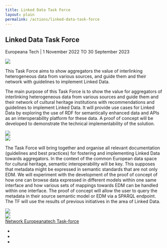 ```yaml
---
title: Linked Data Task Force
layout: plain
permalink: /actions/linked-data-task-force
---
```

<div id="page" class="page">
	<section id="single-post" class="wide-80 inner-page-hero blog-page-section division">
		<div class="container">
		 	<div class="row">
		 		<div class="col-lg-10 offset-lg-1">
		 			<div class="post-content">
		 				<div class="single-post-title text-center">
			 				<h2 class="h2-sm">
                                Linked Data Task Force
                            </h2>
							<p class="post-tag">
								<i class="fa fa-user"></i> Europeana Tech <span>|</span> 1 November 2022 TO 30 September 2023
							</p>	
						</div>
			 			<div class="blog-post-img mt-50 mb-50">
							<img class="img-fluid" src="{{ site.baseurl }}/assets/img/actions/task-force.jpeg" />	
						</div>
						<div class="single-post-txt">
							<p class="p-lg">
								This Task Force aims to show aggregators the value of interlinking heterogeneous data
                                from various sources, and guide them and their network with guidelines to implement Linked Data.
							</p>
							<!--<h5 class="h5-lg">Goals</h5>
							<p class="p-lg">
								placeholder
							</p>
							<div class="post-inner-img">
								<img class="img-fluid" src="placeholder" />
							</div>-->
						</div>
                        <section id="about-3" class="pb-100 about-section division mt-100">
                            <div class="container">
                                <div class="row d-flex align-items-center">
                                    <div class="col-md-7 col-lg-6">
                                        <div class="txt-block left-column wow fadeInRight" style="visibility: visible; animation-name: fadeInRight;">
                                            <p class="p-lg">
                                                The main purpose of this Task Force is to show the value for aggregators of interlinking
                                                heterogeneous data from various sources and guide them and their network of cultural heritage
                                                institutions with recommendations and guidelines to implement Linked Data. It will provide
                                                use cases for Linked Data by exploring the use of RDF for semantically enhanced data and
                                                APIs as an interoperability platform for these data. A proof of concept will be developed
                                                to demonstrate the technical implementability of the solution.
                                            </p>
                                        </div>	
                                    </div>
                                    <div class="col-md-5 col-lg-6">
                                        <div class="img-block right-column wow fadeInLeft" style="visibility: visible; animation-name: fadeInLeft;">
                                            <img class="img-fluid" src="{{ site.baseurl }}/assets/img/actions/graph.jpg" />
                                        </div>
                                    </div>
                                </div>
                            </div>
                        </section>
                        <section id="about-10" class="about-section division">
                            <div class="container white-smoke--shape">
                                <div class="row d-flex align-items-center">
                                    <div class="col-md-5 col-lg-6">
                                        <div class="about-10-img wow fadeInRight" style="visibility: visible; animation-name: fadeInRight;">
                                            <img class="img-fluid" src="{{ site.baseurl }}/assets/img/actions/system.jpg">
                                        </div>
                                    </div>
                                    <div class="col-md-7 col-lg-6">
                                        <div class="about-10-txt wow fadeInLeft" style="visibility: visible; animation-name: fadeInLeft;">
                                            <p class="p-lg">
                                                The Task Force will bring together and organise all relevant documentation
                                                (guidelines and best practices) for fostering and implementing Linked Data
                                                towards aggregators. In the context of the common European data space for
                                                cultural heritage, semantic interoperability will be key. This supposes
                                                that metadata might be expressed in semantic standards that are not only
                                                EDM. We will experiment with the development of the proof of concept of
                                                how one can browse data expressed in different models within one same
                                                interface and how various sets of mappings towards EDM can be handled
                                                within one interface. The proof of concept will allow the user to query
                                                the metadata in their source semantic model or EDM via a SPARQL endpoint.
                                                The TF will use the results of previous initiatives in the area of Linked Data.
                                            </p>
                                        </div>
                                    </div>
                                </div>
                            </div>
                        </section>
                        <div class="single-post-txt mt-100">
							<div class="post-inner-img">
								<img class="img-fluid" src="{{ site.baseurl }}/assets/img/actions/pipeline.jpg" />
							</div>
						</div>
                        <div class="single-post-txt mt-100">
							<div class="post-inner-img">
								<img class="img-fluid" src="{{ site.baseurl }}/assets/img/actions/flow.jpg" />
							</div>
						</div>
						<div class="row post-share-links d-flex align-items-center">
							<div class="col-sm-9 col-xl-8 post-tags-list">
								<span>
                                    <a href="#" target="_blank">
                                        Network
                                    </a>
                                </span>
                                <span>
                                    <a href="#" target="_blank">
                                        Europeanatech
                                    </a>
                                </span>
                                <span>
                                    <a href="#" target="_blank">
                                        Task-force
                                    </a>
                                </span>
							</div>
							<div class="col-sm-3 col-xl-4 post-share-list text-end">
								<ul class="share-social-icons ico-25 theme-color text-center clearfix">						
									<li><a href="#" class="share-ico"><span class="flaticon-twitter"></span></a></li>
									<li><a href="#" class="share-ico"><span class="flaticon-facebook"></span></a></li>
									<li><a href="#" class="share-ico"><span class="flaticon-15"></span></a></li>
								</ul>
							</div>
						</div>
		 			</div>
		 		</div>
		 	</div>
		 </div>
	</section>
</div>
